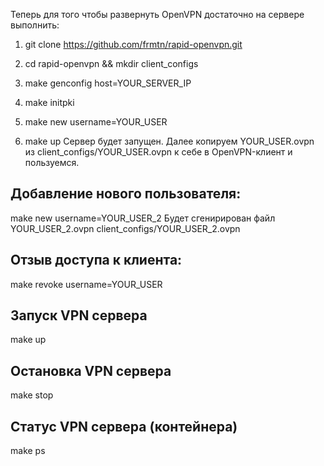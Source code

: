 Теперь для того чтобы развернуть OpenVPN достаточно на сервере выполнить:

1. git clone https://github.com/frmtn/rapid-openvpn.git

2. cd rapid-openvpn && mkdir client_configs

3. make genconfig host=YOUR_SERVER_IP

4. make initpki

5. make new username=YOUR_USER

6. make up
Сервер будет запущен. Далее копируем YOUR_USER.ovpn из client_configs/YOUR_USER.ovpn к себе в OpenVPN-клиент и пользуемся. 


## Добавление нового пользователя:
make new username=YOUR_USER_2
Будет сгенирирован файл YOUR_USER_2.ovpn client_configs/YOUR_USER_2.ovpn

## Отзыв доступа к клиента:
make revoke username=YOUR_USER

## Запуск VPN сервера
make up

## Остановка VPN сервера 
make stop

## Статус VPN сервера (контейнера)
make ps
